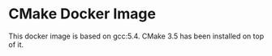 # CMake Docker Image

This docker image is based on gcc:5.4.
CMake 3.5 has been installed on top of it.